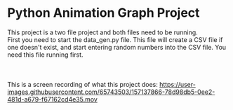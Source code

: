 # Python Animation Graph Project
This project is a two file project and both files need to be running.<br/>
First you need to start the data_gen.py file. This file will create a CSV file if one doesn't exist, and start entering random numbers into the CSV file. You need this file running first.<br/>
<br/><br/><br/>
This is a screen recording of what this project does:
https://user-images.githubusercontent.com/65743503/157137866-78d98db5-0ee2-481d-a679-f67162cd4e35.mov

